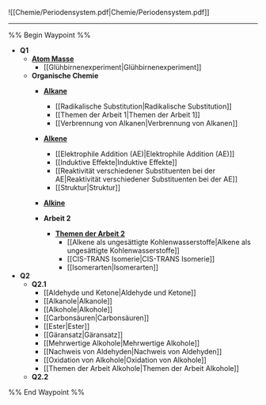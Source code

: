 ![[Chemie/Periodensystem.pdf|Chemie/Periodensystem.pdf]]

***

%% Begin Waypoint %%
- **Q1**
	- **[Atom Masse](./Q1/Atom%20Masse/Atom%20Masse.md)**
		- [[Glühbirnenexperiment|Glühbirnenexperiment]]
	- **Organische Chemie**
		- **[Alkane](./Q1/Organische%20Chemie/Alkane/Alkane.md)**
			- [[Radikalische Substitution|Radikalische Substitution]]
			- [[Themen der Arbeit 1|Themen der Arbeit 1]]
			- [[Verbrennung von Alkanen|Verbrennung von Alkanen]]
		- **[Alkene](./Q1/Organische%20Chemie/Alkene/Alkene.md)**
			- [[Elektrophile Addition (AE)|Elektrophile Addition (AE)]]
			- [[Induktive Effekte|Induktive Effekte]]
			- [[Reaktivität verschiedener Substituenten bei der AE|Reaktivität verschiedener Substituenten bei der AE]]
			- [[Struktur|Struktur]]
		- **[Alkine](./Q1/Organische%20Chemie/Alkine/Alkine.md)**

		- **Arbeit 2**
			- **[Themen der Arbeit 2](./Q1/Organische%20Chemie/Arbeit%202/Themen%20der%20Arbeit%202/Themen%20der%20Arbeit%202.md)**
				- [[Alkene als ungesättigte Kohlenwasserstoffe|Alkene als ungesättigte Kohlenwasserstoffe]]
				- [[CIS-TRANS Isomerie|CIS-TRANS Isomerie]]
				- [[Isomerarten|Isomerarten]]
- **Q2**
	- **Q2.1**
		- [[Aldehyde und Ketone|Aldehyde und Ketone]]
		- [[Alkanole|Alkanole]]
		- [[Alkohole|Alkohole]]
		- [[Carbonsäuren|Carbonsäuren]]
		- [[Ester|Ester]]
		- [[Gäransatz|Gäransatz]]
		- [[Mehrwertige Alkohole|Mehrwertige Alkohole]]
		- [[Nachweis von Aldehyden|Nachweis von Aldehyden]]
		- [[Oxidation von Alkohole|Oxidation von Alkohole]]
		- [[Themen der Arbeit Alkohole|Themen der Arbeit Alkohole]]
	- **Q2.2**

%% End Waypoint %%

